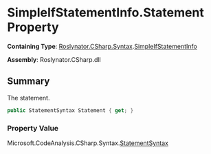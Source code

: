 # SimpleIfStatementInfo\.Statement Property

**Containing Type**: [Roslynator.CSharp.Syntax](../../README.md)\.[SimpleIfStatementInfo](../README.md)

**Assembly**: Roslynator\.CSharp\.dll

## Summary

The statement\.

```csharp
public StatementSyntax Statement { get; }
```

### Property Value

Microsoft\.CodeAnalysis\.CSharp\.Syntax\.[StatementSyntax](https://docs.microsoft.com/en-us/dotnet/api/microsoft.codeanalysis.csharp.syntax.statementsyntax)


